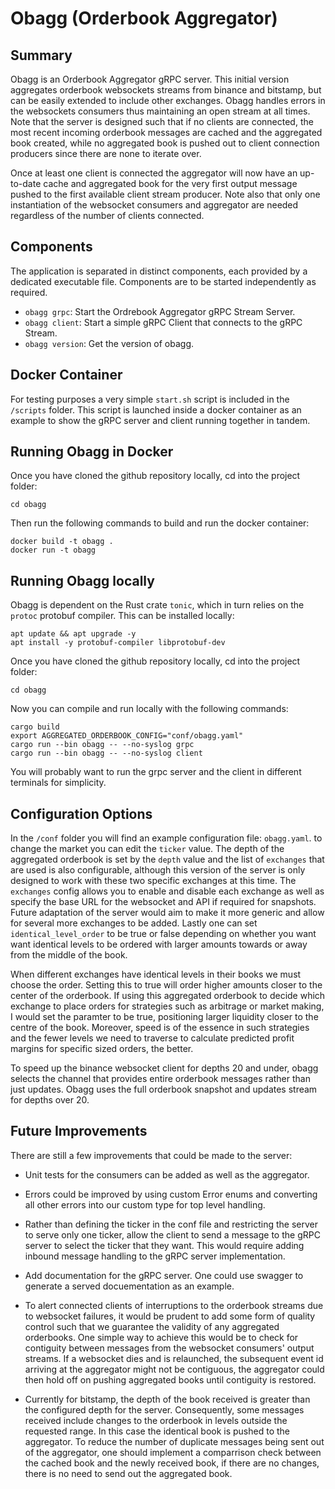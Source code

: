 # Obagg (Orderbook Aggregator)

## Summary

Obagg is an Orderbook Aggregator gRPC server. This initial version aggregates
orderbook websockets streams from binance and bitstamp, but can be easily
extended to include other exchanges. Obagg handles errors in the websockets
consumers thus maintaining an open stream at all times. Note that the server is
designed such that if no clients are connected, the most recent incoming
orderbook messages are cached and the aggregated book created, while no
aggregated book is pushed out to client connection producers since there are
none to iterate over. 

Once at least one client is connected the aggregator will now have an up-to-date
cache and aggregated book for the very first output message pushed to the
first available client stream producer. Note also that only one instantiation
of the websocket consumers and aggregator are needed regardless of the number of
clients connected.

## Components

The application is separated in distinct components, each provided by a
dedicated executable file. Components are to be started independently as
required.

- `obagg grpc`: Start the Ordrebook Aggregator gRPC Stream Server.
- `obagg client`: Start a simple gRPC Client that connects to the gRPC Stream.
- `obagg version`: Get the version of obagg.


## Docker Container

For testing purposes a very simple `start.sh` script is included in the
`/scripts` folder. This script is launched inside a docker container as an
example to show the gRPC server and client running together in tandem.

## Running Obagg in Docker

Once you have cloned the github repository locally, cd into the project folder:

```cd obagg```

Then run the following commands to build and run the docker container:

```
docker build -t obagg .
docker run -t obagg
```

## Running Obagg locally

Obagg is dependent on the Rust crate `tonic`, which in turn relies on the
`protoc` protobuf compiler. This can be installed locally:

```
apt update && apt upgrade -y
apt install -y protobuf-compiler libprotobuf-dev
```

Once you have cloned the github repository locally, cd into the project folder:

```cd obagg```

Now you can compile and run locally with the following commands:
```
cargo build
export AGGREGATED_ORDERBOOK_CONFIG="conf/obagg.yaml"
cargo run --bin obagg -- --no-syslog grpc
cargo run --bin obagg -- --no-syslog client
```

You will probably want to run the grpc server and the client in different
terminals for simplicity.


## Configuration Options

In the `/conf` folder you will find an example configuration file: `obagg.yaml`.
to change the market you can edit the `ticker` value. The depth of the
aggregated orderbook is set by the `depth` value and the list of `exchanges`
that are used is also configurable, although this version of the server is only
designed to work with these two specific exchanges at this time. The `exchanges`
config allows you to enable and disable each exchange as well as specify the
base URL for the websocket and API if required for snapshots. Future adaptation
of the server would aim to make it more generic and allow for several more
exchanges to be added. Lastly one can set `identical_level_order` to be true
or false depending on whether you want want identical levels to be ordered with
larger amounts towards or away from the middle of the book.

When different exchanges have identical levels in their books we must choose
the order. Setting this to true will order higher amounts closer to the center
of the orderbook. If using this aggregated orderbook to decide which exchange
to place orders for strategies such as arbitrage or market making, I would
set the paramter to be true, positioning larger liquidity closer to the centre
of the book. Moreover, speed is of the essence in such strategies and the fewer
levels we need to traverse to calculate predicted profit margins for specific
sized orders, the better.

To speed up the binance websocket client for depths 20 and under, obagg
selects the channel that provides entire orderbook messages rather than
just updates. Obagg uses the full orderbook snapshot and updates stream for
depths over 20.

## Future Improvements

There are still a few improvements that could be made to the server:

- Unit tests for the consumers can be added as well as the aggregator.

- Errors could be improved by using custom Error enums and converting all other
  errors into our custom type for top level handling.

- Rather than defining the ticker in the conf file and restricting the server
  to serve only one ticker, allow the client to send a message to the gRPC
  server to select the ticker that they want. This would require adding inbound 
  message handling to the gRPC server implementation.

- Add documentation for the gRPC server. One could use swagger to generate a
  served docuementation as an example.

- To alert connected clients of interruptions to the orderbook streams due to
  websocket failures, it would be prudent to add some form of quality control
  such that we guarantee the validity of any aggregated orderbooks. One simple
  way to achieve this would be to check for contiguity between messages from the
  websocket consumers' output streams. If a websocket dies and is relaunched,
  the subsequent event id arriving at the aggregator might not be contiguous,
  the aggregator could then hold off on pushing aggregated books until
  contiguity is restored.

- Currently for bitstamp, the depth of the book received is greater than the
  configured depth for the server. Consequently, some messages received include
  changes to the orderbook in levels outside the requested range. In this case
  the identical book is pushed to the aggregator. To reduce the number of
  duplicate messages being sent out of the aggregator, one should implement a
  comparrison check between the cached book and the newly received book, if
  there are no changes, there is no need to send out the aggregated book.

